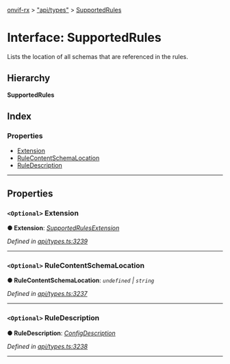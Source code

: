 [onvif-rx](../README.md) > ["api/types"](../modules/_api_types_.md) > [SupportedRules](../interfaces/_api_types_.supportedrules.md)

# Interface: SupportedRules

Lists the location of all schemas that are referenced in the rules.

## Hierarchy

**SupportedRules**

## Index

### Properties

* [Extension](_api_types_.supportedrules.md#extension)
* [RuleContentSchemaLocation](_api_types_.supportedrules.md#rulecontentschemalocation)
* [RuleDescription](_api_types_.supportedrules.md#ruledescription)

---

## Properties

<a id="extension"></a>

### `<Optional>` Extension

**● Extension**: *[SupportedRulesExtension](_api_types_.supportedrulesextension.md)*

*Defined in [api/types.ts:3239](https://github.com/patrickmichalina/onvif-rx/blob/034e4d6/src/api/types.ts#L3239)*

___
<a id="rulecontentschemalocation"></a>

### `<Optional>` RuleContentSchemaLocation

**● RuleContentSchemaLocation**: *`undefined` \| `string`*

*Defined in [api/types.ts:3237](https://github.com/patrickmichalina/onvif-rx/blob/034e4d6/src/api/types.ts#L3237)*

___
<a id="ruledescription"></a>

### `<Optional>` RuleDescription

**● RuleDescription**: *[ConfigDescription](_api_types_.configdescription.md)*

*Defined in [api/types.ts:3238](https://github.com/patrickmichalina/onvif-rx/blob/034e4d6/src/api/types.ts#L3238)*

___

